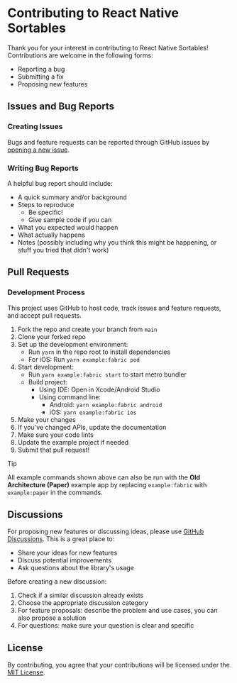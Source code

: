 # Contributing to React Native Sortables

Thank you for your interest in contributing to React Native Sortables! Contributions are welcome in the following forms:

- Reporting a bug
- Submitting a fix
- Proposing new features

## Issues and Bug Reports

### Creating Issues

Bugs and feature requests can be reported through GitHub issues by [opening a new issue](https://github.com/MatiPl01/react-native-sortables/issues).

### Writing Bug Reports

A helpful bug report should include:

- A quick summary and/or background
- Steps to reproduce
  - Be specific!
  - Give sample code if you can
- What you expected would happen
- What actually happens
- Notes (possibly including why you think this might be happening, or stuff you tried that didn't work)

## Pull Requests

### Development Process

This project uses GitHub to host code, track issues and feature requests, and accept pull requests.

1. Fork the repo and create your branch from `main`
2. Clone your forked repo
3. Set up the development environment:
   - Run `yarn` in the repo root to install dependencies
   - For iOS: Run `yarn example:fabric pod`
4. Start development:
   - Run `yarn example:fabric start` to start metro bundler
   - Build project:
     - Using IDE: Open in Xcode/Android Studio
     - Using command line:
       - Android: `yarn example:fabric android`
       - iOS: `yarn example:fabric ios`
5. Make your changes
6. If you've changed APIs, update the documentation
7. Make sure your code lints
8. Update the example project if needed
9. Submit that pull request!

> [!TIP]  
> All example commands shown above can also be run with the **Old Architecture (Paper)** example app by replacing `example:fabric` with `example:paper` in the commands.

## Discussions

For proposing new features or discussing ideas, please use [GitHub Discussions](https://github.com/MatiPl01/react-native-sortables/discussions). This is a great place to:

- Share your ideas for new features
- Discuss potential improvements
- Ask questions about the library's usage

Before creating a new discussion:

1. Check if a similar discussion already exists
2. Choose the appropriate discussion category
3. For feature proposals: describe the problem and use cases, you can also propose a solution
4. For questions: make sure your question is clear and specific

## License

By contributing, you agree that your contributions will be licensed under the [MIT License](http://choosealicense.com/licenses/mit/).
